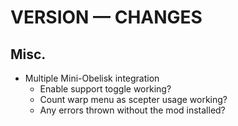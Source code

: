 ﻿# VERSION — CHANGES

## Misc.

* Multiple Mini-Obelisk integration
    * Enable support toggle working?
    * Count warp menu as scepter usage working?
    * Any errors thrown without the mod installed?
